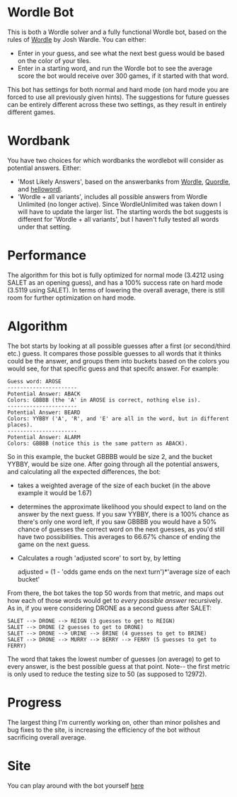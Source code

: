 # Wordle Bot
This is both a Wordle solver and a fully functional Wordle bot, based on the rules of [Wordle](https://www.nytimes.com/games/wordle/index.html) by Josh Wardle. You can either:

- Enter in your guess, and see what the next best guess would be based on the color of your tiles.
- Enter in a starting word, and run the Wordle bot to see the average score the bot would receive over 300 games, if it started with that word.

This bot has settings for both normal and hard mode (on hard mode you are forced to use all previously given hints). The suggestions for future guesses can be entirely different across these two settings, as they result in entirely different games.

# Wordbank

You have two choices for which wordbanks the wordlebot will consider as potential answers. Either:
- 'Most Likely Answers', based on the answerbanks from [Wordle](https://www.nytimes.com/games/wordle/index.html), [Quordle](https://www.quordle.com/#/), and [hellowordl](https://hellowordl.net/).
- 'Wordle + all variants', includes all possible answers from Wordle Unlimited (no longer active).
Since WordleUnlimited was taken down I will have to update the larger list. The starting words the bot suggests is different for 'Wordle + all variants', but I haven't fully tested all words under that setting.

# Performance

The algorithm for this bot is fully optimized for normal mode (3.4212 using SALET as an opening guess), and has a 100% success rate on hard mode (3.5119 using SALET). In terms of lowering the overall average, there is still room for further optimization on hard mode.

# Algorithm
The bot starts by looking at all possible guesses after a first (or second/third etc.) guess. It compares those possible guesses to all words that it thinks could be the answer, and groups them into buckets based on the colors you would see, for that specific guess and that specifc answer. For example:

    Guess word: AROSE
    ----------------------
    Potential Answer: ABACK
    Colors: GBBBB (the 'A' in AROSE is correct, nothing else is).
    ----------------------
    Potential Answer: BEARD
    Colors: YYBBY ('A', 'R', and 'E' are all in the word, but in different places).
    ----------------------
    Potential Answer: ALARM
    Colors: GBBBB (notice this is the same pattern as ABACK).

So in this example, the bucket GBBBB would be size 2, and the bucket YYBBY, would be size one.
After going through all the potential answers, and calculating all the expected differences, the bot:

- takes a weighted average of the size of each bucket (in the above example it would be 1.67)
- determines the approximate likelihood you should expect to land on the answer by the next guess. If you saw YYBBY, there is a 100% chance as there's only one word left, if you saw GBBBB you would have a 50% chance of guesses the correct word on the next guesses, as you'd still have two possibilities. This averages to 66.67% chance of ending the game on the next guess.
- Calculates a rough 'adjusted score' to sort by, by letting 
    
    adjusted = (1 - 'odds game ends on the next turn')*'average size of each bucket'

From there, the bot takes the top 50 words from that metric, and maps out how each of those words would get to *every possible answer* recursively. As in, if you were considering DRONE as a second guess after SALET:

    SALET --> DRONE --> REIGN (3 guesses to get to REIGN)
    SALET --> DRONE (2 guesses to get to DRONE)
    SALET --> DRONE --> URINE --> BRINE (4 guesses to get to BRINE)
    SALET --> DRONE --> MURRY --> BERRY --> FERRY (5 guesses to get to FERRY)

The word that takes the lowest number of guesses (on average) to get to every answer, is the best possible guess at that point.
Note-- the first metric is only used to reduce the testing size to 50 (as supposed to 12972).

# Progress
The largest thing I'm currently working on, other than minor polishes and bug fixes to the site, is increasing the efficiency of the bot without sacrificing overall average.

# Site
You can play around with the bot yourself [here](https://yuvalbht.github.io/wordlebot/)

